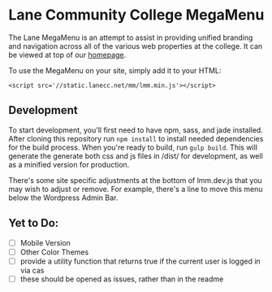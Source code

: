 Lane Community College MegaMenu
===============================
The Lane MegaMenu is an attempt to assist in providing unified branding and navigation across all of the various web properties at the college. It can be viewed at top of our [homepage](https://www.lanecc.edu).

To use the MegaMenu on your site, simply add it to your HTML:

    <script src='//static.lanecc.net/mm/lmm.min.js'></script>

Development
-----------
To start development, you'll first need to have npm, sass, and jade installed. After cloning this repository run `npm install` to install needed dependencies for the build process. When you're ready to build, run `gulp build`. This will generate the generate both css and js files in /dist/ for development, as well as a minified version for production.

There's some site specific adjustments at the bottom of lmm.dev.js that you may wish to adjust or remove. For example, there's a line to move this menu below the Wordpress Admin Bar. 

Yet to Do:
----------
- [ ] Mobile Version
- [ ] Other Color Themes
- [ ] provide a utility function that returns true if the current user is logged in via cas
- [ ] these should be opened as issues, rather than in the readme